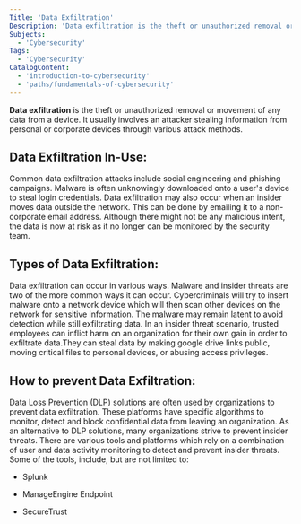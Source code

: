 ```yaml
---
Title: 'Data Exfiltration'
Description: 'Data exfiltration is the theft or unauthorized removal or movement of any data from a device.'
Subjects:
  - 'Cybersecurity'
Tags:
  - 'Cybersecurity'
CatalogContent:
  - 'introduction-to-cybersecurity'
  - 'paths/fundamentals-of-cybersecurity'
---
```


**Data exfiltration** is the theft or unauthorized removal or movement of any data from a device. It usually involves an attacker stealing information from personal or corporate devices through various attack methods.

## Data Exfiltration In-Use:

Common data exfiltration attacks include social engineering and phishing campaigns. Malware is often unknowingly downloaded onto a user's device to steal login credentials. Data exfiltration may also occur when an insider moves data outside the network. This can be done by emailing it to a non-corporate email address. Although there might not be any malicious intent, the data is now at risk as it no longer can be monitored by the security team.


## Types of Data Exfiltration:

Data exfiltration can occur in various ways. Malware and insider threats are two of the more common ways it can occur. Cybercriminals will try to insert malware onto a network device which will then scan other devices on the network for sensitive information. The malware may remain latent to avoid detection while still exfiltrating data. In an insider threat scenario, trusted employees can inflict harm on an organization for their own gain in order to exfiltrate data.They can steal data by making google drive links public, moving critical files to personal devices, or abusing access privileges. 

## How to prevent Data Exfiltration:

Data Loss Prevention (DLP) solutions are often used by organizations to prevent data exfiltration. These platforms have specific algorithms to monitor, detect and block confidential data from leaving an organization. As an alternative to DLP solutions, many organizations strive to prevent insider threats. There are various tools and platforms which rely on a combination of user and data activity monitoring to detect and prevent insider threats. Some of the tools, include, but are not limited to:

- Splunk

- ManageEngine Endpoint

- SecureTrust

